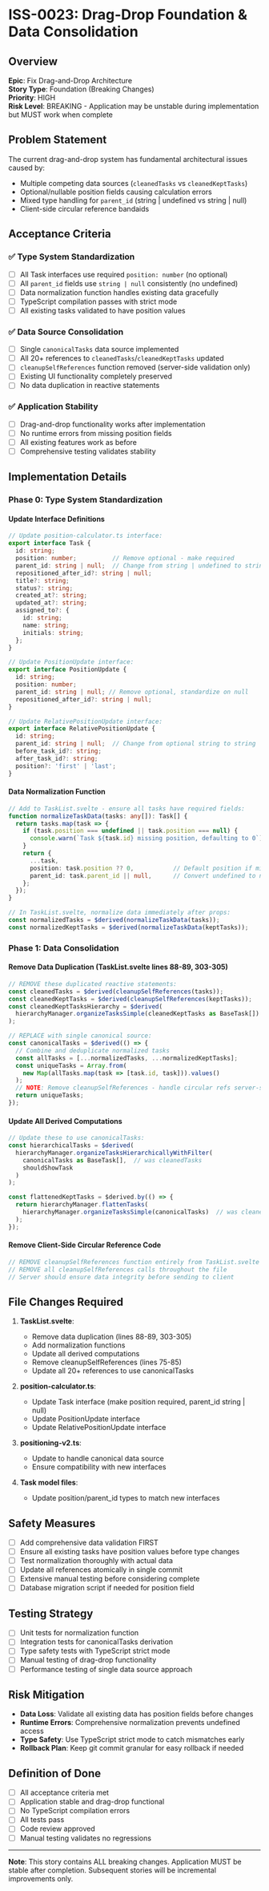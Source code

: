 # ISS-0023: Drag-Drop Foundation & Data Consolidation

## Overview
**Epic**: Fix Drag-and-Drop Architecture  
**Story Type**: Foundation (Breaking Changes)  
**Priority**: HIGH  
**Risk Level**: BREAKING - Application may be unstable during implementation but MUST work when complete

## Problem Statement
The current drag-and-drop system has fundamental architectural issues caused by:
- Multiple competing data sources (`cleanedTasks` vs `cleanedKeptTasks`)
- Optional/nullable position fields causing calculation errors
- Mixed type handling for `parent_id` (string | undefined vs string | null)
- Client-side circular reference bandaids

## Acceptance Criteria

### ✅ Type System Standardization
- [ ] All Task interfaces use required `position: number` (no optional)
- [ ] All `parent_id` fields use `string | null` consistently (no undefined)
- [ ] Data normalization function handles existing data gracefully
- [ ] TypeScript compilation passes with strict mode
- [ ] All existing tasks validated to have position values

### ✅ Data Source Consolidation  
- [ ] Single `canonicalTasks` data source implemented
- [ ] All 20+ references to `cleanedTasks`/`cleanedKeptTasks` updated
- [ ] `cleanupSelfReferences` function removed (server-side validation only)
- [ ] Existing UI functionality completely preserved
- [ ] No data duplication in reactive statements

### ✅ Application Stability
- [ ] Drag-and-drop functionality works after implementation
- [ ] No runtime errors from missing position fields
- [ ] All existing features work as before
- [ ] Comprehensive testing validates stability

## Implementation Details

### Phase 0: Type System Standardization

#### Update Interface Definitions
```typescript
// Update position-calculator.ts interface:
export interface Task {
  id: string;
  position: number;          // Remove optional - make required
  parent_id: string | null;  // Change from string | undefined to string | null
  repositioned_after_id?: string | null;
  title?: string;
  status?: string;
  created_at?: string;
  updated_at?: string;
  assigned_to?: {
    id: string;
    name: string;
    initials: string;
  };
}

// Update PositionUpdate interface:
export interface PositionUpdate {
  id: string;
  position: number;
  parent_id: string | null; // Remove optional, standardize on null
  repositioned_after_id?: string | null;
}

// Update RelativePositionUpdate interface:
export interface RelativePositionUpdate {
  id: string;
  parent_id: string | null;  // Change from optional string to string | null
  before_task_id?: string;
  after_task_id?: string;
  position?: 'first' | 'last';
}
```

#### Data Normalization Function
```typescript
// Add to TaskList.svelte - ensure all tasks have required fields:
function normalizeTaskData(tasks: any[]): Task[] {
  return tasks.map(task => {
    if (task.position === undefined || task.position === null) {
      console.warn(`Task ${task.id} missing position, defaulting to 0`);
    }
    return {
      ...task,
      position: task.position ?? 0,           // Default position if missing
      parent_id: task.parent_id || null,      // Convert undefined to null
    };
  });
}

// In TaskList.svelte, normalize data immediately after props:
const normalizedTasks = $derived(normalizeTaskData(tasks));
const normalizedKeptTasks = $derived(normalizeTaskData(keptTasks));
```

### Phase 1: Data Consolidation

#### Remove Data Duplication (TaskList.svelte lines 88-89, 303-305)
```typescript
// REMOVE these duplicated reactive statements:
const cleanedTasks = $derived(cleanupSelfReferences(tasks));
const cleanedKeptTasks = $derived(cleanupSelfReferences(keptTasks));
const cleanedKeptTasksHierarchy = $derived(
  hierarchyManager.organizeTasksSimple(cleanedKeptTasks as BaseTask[])
);

// REPLACE with single canonical source:
const canonicalTasks = $derived(() => {
  // Combine and deduplicate normalized tasks
  const allTasks = [...normalizedTasks, ...normalizedKeptTasks];
  const uniqueTasks = Array.from(
    new Map(allTasks.map(task => [task.id, task])).values()
  );
  // NOTE: Remove cleanupSelfReferences - handle circular refs server-side only
  return uniqueTasks;
});
```

#### Update All Derived Computations
```typescript
// Update these to use canonicalTasks:
const hierarchicalTasks = $derived(
  hierarchyManager.organizeTasksHierarchicallyWithFilter(
    canonicalTasks as BaseTask[],  // was cleanedTasks
    shouldShowTask
  )
);

const flattenedKeptTasks = $derived.by(() => {
  return hierarchyManager.flattenTasks(
    hierarchyManager.organizeTasksSimple(canonicalTasks)  // was cleanedKeptTasksHierarchy
  );
});
```

#### Remove Client-Side Circular Reference Code
```typescript
// REMOVE cleanupSelfReferences function entirely from TaskList.svelte (lines 75-85)
// REMOVE all cleanupSelfReferences calls throughout the file
// Server should ensure data integrity before sending to client
```

## File Changes Required
1. **TaskList.svelte**: 
   - Remove data duplication (lines 88-89, 303-305)
   - Add normalization functions
   - Update all derived computations
   - Remove cleanupSelfReferences (lines 75-85)
   - Update all 20+ references to use canonicalTasks

2. **position-calculator.ts**: 
   - Update Task interface (make position required, parent_id string | null)
   - Update PositionUpdate interface
   - Update RelativePositionUpdate interface

3. **positioning-v2.ts**: 
   - Update to handle canonical data source
   - Ensure compatibility with new interfaces

4. **Task model files**: 
   - Update position/parent_id types to match new interfaces

## Safety Measures
- [ ] Add comprehensive data validation FIRST
- [ ] Ensure all existing tasks have position values before type changes
- [ ] Test normalization thoroughly with actual data
- [ ] Update all references atomically in single commit
- [ ] Extensive manual testing before considering complete
- [ ] Database migration script if needed for position field

## Testing Strategy
- [ ] Unit tests for normalization function
- [ ] Integration tests for canonicalTasks derivation
- [ ] Type safety tests with TypeScript strict mode
- [ ] Manual testing of drag-drop functionality
- [ ] Performance testing of single data source approach

## Risk Mitigation
- **Data Loss**: Validate all existing data has position fields before changes
- **Runtime Errors**: Comprehensive normalization prevents undefined access
- **Type Safety**: Use TypeScript strict mode to catch mismatches early
- **Rollback Plan**: Keep git commit granular for easy rollback if needed

## Definition of Done
- [ ] All acceptance criteria met
- [ ] Application stable and drag-drop functional
- [ ] No TypeScript compilation errors
- [ ] All tests pass
- [ ] Code review approved
- [ ] Manual testing validates no regressions

---
**Note**: This story contains ALL breaking changes. Application MUST be stable after completion. Subsequent stories will be incremental improvements only.